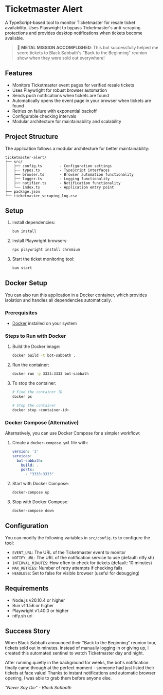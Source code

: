 # Ticketmaster Alert

A TypeScript-based tool to monitor Ticketmaster for resale ticket availability. Uses Playwright to bypass Ticketmaster's anti-scraping protections and provides desktop notifications when tickets become available.

> 🤘 **METAL MISSION ACCOMPLISHED**: This bot successfully helped me score tickets to Black Sabbath's "Back to the Beginning" reunion show when they were sold out everywhere!

## Features

- Monitors Ticketmaster event pages for verified resale tickets
- Uses Playwright for robust browser automation
- Sends push notifications when tickets are found
- Automatically opens the event page in your browser when tickets are found
- Retries on failure with exponential backoff
- Configurable checking intervals
- Modular architecture for maintainability and scalability

## Project Structure

The application follows a modular architecture for better maintainability:

```
ticketmaster-alert/
├── src/
│   ├── config.ts        - Configuration settings
│   ├── types.ts         - TypeScript interfaces
│   ├── browser.ts       - Browser automation functionality
│   ├── logger.ts        - Logging functionality
│   ├── notifier.ts      - Notification functionality
│   └── index.ts         - Application entry point
├── package.json
└── ticketmaster_scraping_log.csv
```

## Setup

1. Install dependencies:
   ```bash
   bun install
   ```

2. Install Playwright browsers:
   ```bash
   npx playwright install chromium
   ```

3. Start the ticket monitoring tool:
   ```bash
   bun start
   ```

## Docker Setup

You can also run this application in a Docker container, which provides isolation and handles all dependencies automatically.

### Prerequisites

- [Docker](https://docs.docker.com/get-docker/) installed on your system

### Steps to Run with Docker

1. Build the Docker image:
   ```bash
   docker build -t bot-sabbath .
   ```

2. Run the container:
   ```bash
   docker run -p 3333:3333 bot-sabbath
   ```

3. To stop the container:
   ```bash
   # Find the container ID
   docker ps
   
   # Stop the container
   docker stop <container-id>
   ```

### Docker Compose (Alternative)

Alternatively, you can use Docker Compose for a simpler workflow:

1. Create a `docker-compose.yml` file with:
   ```yaml
   version: '3'
   services:
     bot-sabbath:
       build: .
       ports:
         - "3333:3333"
   ```

2. Start with Docker Compose:
   ```bash
   docker-compose up
   ```

3. Stop with Docker Compose:
   ```bash
   docker-compose down
   ```

## Configuration

You can modify the following variables in `src/config.ts` to configure the tool:

- `EVENT_URL`: The URL of the Ticketmaster event to monitor
- `NOTIFY_URL`: The URL of the notification service to use (default: ntfy.sh)
- `INTERVAL_MINUTES`: How often to check for tickets (default: 10 minutes)
- `MAX_RETRIES`: Number of retry attempts if checking fails
- `HEADLESS`: Set to false for visible browser (useful for debugging)

## Requirements

- Node.js v20.10.4 or higher
- Bun v1.1.56 or higher
- Playwright v1.40.0 or higher
- ntfy.sh url

## Success Story

When Black Sabbath announced their "Back to the Beginning" reunion tour, tickets sold out in minutes. Instead of manually logging in or giving up, I created this automated sentinel to watch Ticketmaster day and night.

After running quietly in the background for weeks, the bot's notification finally came through at the perfect moment - someone had just listed their tickets at face value! Thanks to instant notifications and automatic browser opening, I was able to grab them before anyone else.

*"Never Say Die" - Black Sabbath*
